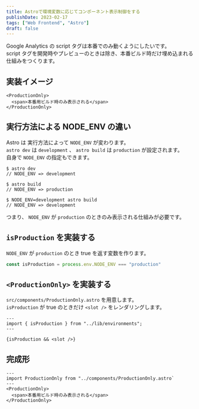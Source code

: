 ```yaml
---
title: Astroで環境変数に応じてコンポーネント表示制御をする
publishDate: 2023-02-17
tags: ["Web Frontend", "Astro"]
draft: false
---
```


Google Analytics の script タグは本番でのみ動くようにしたいです。  
script タグを開発時やプレビューのときは除き、本番ビルド時だけ埋め込まれる仕組みをつくります。

## 実装イメージ

```astro
<ProductionOnly>
  <span>本番用ビルド時のみ表示される</span>
</ProductionOnly>
```

## 実行方法による NODE_ENV の違い

Astro は 実行方法によって `NODE_ENV` が変わります。  
`astro dev` は `development` 、 `astro build` は `production` が設定されます。  
自身で `NODE_ENV` の指定もできます。

```
$ astro dev
// NODE_ENV => development

$ astro build
// NODE_ENV => production

$ NODE_ENV=development astro build
// NODE_ENV => development
```

つまり、 `NODE_ENV` が `production` のときのみ表示される仕組みが必要です。

## `isProduction` を実装する

`NODE_ENV` が `production` のとき true を返す変数を作ります。

```ts:src/lib/environments.ts
const isProduction = process.env.NODE_ENV === "production"
```

## `<ProductionOnly>` を実装する

`src/components/ProductionOnly.astro` を用意します。  
`isProduction` が true のときだけ `<slot />` をレンダリングします。

```astro:src/components/ProductionOnly.astro
---
import { isProduction } from "../lib/environments";
---

{isProduction && <slot />}
```

## 完成形

```astro:src/pages/index.astro
---
import ProductionOnly from "../components/ProductionOnly.astro`
---
<ProductionOnly>
  <span>本番用ビルド時のみ表示される</span>
</ProductionOnly>
```
